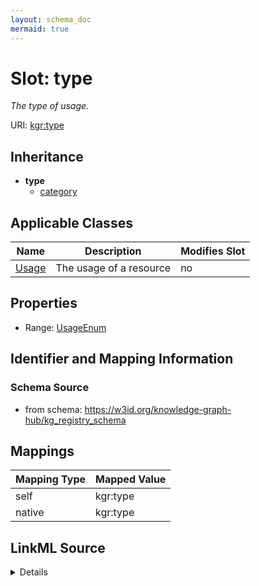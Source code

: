 ```yaml
---
layout: schema_doc
mermaid: true
---
```




# Slot: type


_The type of usage._





URI: [kgr:type](https://w3id.org/bridge2ai/data-sheets-schema/type)




## Inheritance

* **type**
    * [category](category.html)






## Applicable Classes

| Name | Description | Modifies Slot |
| --- | --- | --- |
| [Usage](Usage.html) | The usage of a resource |  no  |







## Properties

* Range: [UsageEnum](UsageEnum.html)





## Identifier and Mapping Information







### Schema Source


* from schema: https://w3id.org/knowledge-graph-hub/kg_registry_schema




## Mappings

| Mapping Type | Mapped Value |
| ---  | ---  |
| self | kgr:type |
| native | kgr:type |




## LinkML Source

<details>
```yaml
name: type
description: The type of usage.
from_schema: https://w3id.org/knowledge-graph-hub/kg_registry_schema
rank: 1000
alias: type
owner: Usage
domain_of:
- Usage
range: UsageEnum

```
</details>
